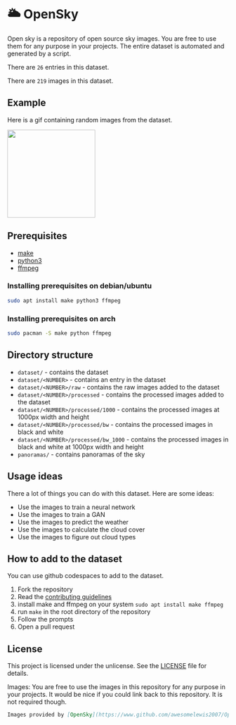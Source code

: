 # 🌥 OpenSky
Open sky is a repository of open source sky images. You are free to use them for any purpose in your projects. The entire dataset is automated and generated by a script.

There are `26` entries in this dataset.

There are `219` images in this dataset.

## Example
Here is a gif containing random images from the dataset.

<img src="https://github.com/awesomelewis2007/OpenSky/blob/master/readme_animation.gif?raw=true" width="200" style="display: inline-block;">

## Prerequisites
- [make](https://www.gnu.org/software/make/)
- [python3](https://www.python.org/)
- [ffmpeg](https://ffmpeg.org/)

### Installing prerequisites on debian/ubuntu
```bash
sudo apt install make python3 ffmpeg
```

### Installing prerequisites on arch
```bash
sudo pacman -S make python ffmpeg
```

## Directory structure
- `dataset/` - contains the dataset
- `dataset/<NUMBER>` - contains an entry in the dataset
- `dataset/<NUMBER>/raw` - contains the raw images added to the dataset
- `dataset/<NUMBER>/processed` - contains the processed images added to the dataset
- `dataset/<NUMBER>/processed/1000` - contains the processed images at 1000px width and height
- `dataset/<NUMBER>/processed/bw` - contains the processed images in black and white
- `dataset/<NUMBER>/processed/bw_1000` - contains the processed images in black and white at 1000px width and height
- `panoramas/` - contains panoramas of the sky

## Usage ideas
There a lot of things you can do with this dataset. Here are some ideas:
- Use the images to train a neural network
- Use the images to train a GAN
- Use the images to predict the weather
- Use the images to calculate the cloud cover
- Use the images to figure out cloud types

## How to add to the dataset
You can use github codespaces to add to the dataset.

1. Fork the repository
2. Read the [contributing guidelines](CONTRIBUTING.md)
2. install make and ffmpeg on your system `sudo apt install make ffmpeg`
3. run `make` in the root directory of the repository
4. Follow the prompts
5. Open a pull request

## License
This project is licensed under the unlicense. See the [LICENSE](LICENSE) file for details.

Images:
You are free to use the images in this repository for any purpose in your projects. It would be nice if you could link back to this repository. It is not required though.
```markdown
Images provided by [OpenSky](https://www.github.com/awesomelewis2007/OpenSky)
```
